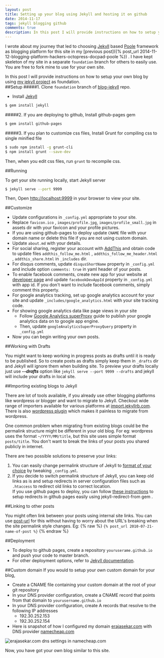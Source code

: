 ```yaml
---
layout: post
title: Setting up your blog using Jekyll and hosting it on github
date: 2014-11-17
tags: jekyll blogging github
comments: true
description: In this post I will provide instructions on how to setup your own blog by using my jekyll project as foundation and deploying to github pages.
---
```


I wrote about my journey that led to choosing [Jekyll](http://jekyllrb.com/) based [Poole](http://getpoole.com/) framework
as blogging platform for this site in my [previous post]({% post_url 2014-11-12-blogging-platform-hackers-octopress-docpad-poole %}) .
I have kept skeleton of my site in a separate `foundation` branch for others to easily use. You are free to fork mine to use for your own site.

In this post I will provide instructions on how to setup your own blog by using [my jekyll project](https://github.com/erajasekar/blog-jekyll) as foundation.
 <br>
##Setup
#####1. Clone `foundation` branch of [blog-jekyll](https://github.com/erajasekar/blog-jekyll/tree/foundation) repo.
* Install [Jekyll](http://jekyllrb.com/)  

```bash
$ gem install jekyll
```

#####2. If you are deploying to github, Install github-pages gem  

```bash
$ gem install github-pages
```

#####3. If you plan to customize css files, Install Grunt for compiling css to single minified file  

```bash
$ sudo npm install -g grunt-cli
$ npm install grunt --save-dev
```
  Then, when you edit css files, run `grunt` to recompile css.

##Running

To get your site running locally, start Jekyll server

```bash
$ jekyll serve --port 9999
```

Then, Open [http://localhost:9999](http://localhost:9999) in your browser to view your site.

##Customize
+ Update configurations in `_config.yml` appropriate to your site.
+ Replace `favicon.ico` , `images/profile.jpg`, `images/profile_small.jpg` in assets dir with your favicon and your profile pictures.
+ If you are using github-pages to deploy update `CNAME` file with your domain name or delete this file if you are not using custom domain.
+ Update `about.md` with your details.
+ For social sharing, register your account with [AddThis](http://www.addthis.com/) and obtain code to update  files `addthis_follow_me.html` , `addthis_follow_me_header.html` , `addthis_share.html` in `_includes` dir.
+ For disqus comments, update `disqusShortName` property in `_config.yml` and include option `comments: true` in yaml header of your posts.
+ To enable facebook comments, create new app for your website at [developer page](http://developer.facebook.com) and update `facebookDevAppId` property in `_config.yml` with app id. If you don't want to include facebook comments, simply comment this property.
+ For google analytics tracking, set up google analytics account for your site and update `_includes/google_analytics.html` with your site tracking code.
+ For showing google analytics data like page views in your site
	+ Follow [Google Analytics superProxy](https://developers.google.com/analytics/solutions/google-analytics-super-proxy) guide to publish your google analytics data on to google app engine.
	+ Then, update `googleAnalyticsSuperProxyQuery` property in `_config.yml`
+ Now you can begin writing your own posts.

##Working with Drafts

You might want to keep working in progress posts as drafts until it is ready to be published. So to create posts as drafts
simply keep them in `_drafts` dir and Jekyll will ignore them when building site. To preview your drafts locally just 
use ***--drafts*** option like `jekyll serve --port 9999 --drafts` and jekyll will include your drafts in local site.

##Importing existing blogs to Jekyll

There are lot of tools available, if you already use other blogging platforms like wordpress or blogger and want to migrate to Jekyll.
Checkout wide range of importers available for various platforms at [import.jekyllrb.com](http://import.jekyllrb.com/).
There is also [wordpress plugin](https://github.com/benbalter/wordpress-to-jekyll-exporter/) which makes it painless to migrate from wordpress.

One common problem when migrating from existing blogs could be the permalink structure might be different in your old blog.
For eg: wordpress uses the format `~/YYYY/MM/title`, but this site uses simple format `posts/title`.
You don't want to break the links of your posts you shared publicly in internet.

There are two possible solutions to preserve your links:

1. You can easily change permalink structure of Jekyll to [format of your choice](http://jekyllrb.com/docs/permalinks/) by tweaking `_config.yml`. 
2. If you decide to switch permalink structure of Jekyll, you can keep old links as is and setup redirects in server configuration files such as `.htaccess`
to redirect old links to correct location. <br/>
If you use github pages to deploy, you can follow [these instructions](https://help.github.com/articles/redirects-on-github-pages/)
to setup redirects in github pages easily using jekyll-redirect-from gem .

##Linking to other posts

You might often link between your posts using internal site links. You can use [post-url](http://jekyllrb.com/docs/templates/#post-url)
for this without having to worry about the URL's breaking when the site permalink style changes.
Eg: {% raw %} `{% post_url 2010-07-21-name-of-post %}` {% endraw %}


##Deployment
+ To deploy to github pages, create a repository `youruserame.github.io` and push your code to master branch.
+ For other deployment options, refer to [Jekyll documentation](http://jekyllrb.com/docs/deployment-methods/).

##Custom domain
If you would to setup your own custom domain for your blog,

+ Create a CNAME file containing your custom domain at the root of your git repository
+ In your DNS provider configuration, create a CNAME record that points from that domain to `yourusername.github.io`
+ In your DNS provider configuration, create A records that resolve to the following IP addresses
	+ 192.30.252.153
	+ 192.30.252.154
+ Here is snapshot of how I configured my domain [erajasekar.com](http://erajasekar.com) with DNS provider [namecheap.com](http://namecheap.com)

<img  src="{{ site.baseurl }}assets/images/namecheap-dns-settings.png" alt="erajasekar.com dns settings in namecheap.com" />

Now, you have got your own blog similar to this site.